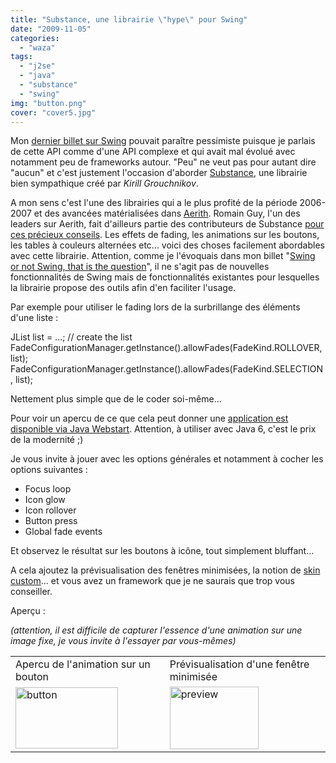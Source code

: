 ```yaml
---
title: "Substance, une librairie \"hype\" pour Swing"
date: "2009-11-05"
categories: 
  - "waza"
tags: 
  - "j2se"
  - "java"
  - "substance"
  - "swing"
img: "button.png"
cover: "cover5.jpg"
---
```


Mon [dernier billet sur Swing](index.php/the-news/51-swing-or-not-swing "Swing or not swing") pouvait paraître pessimiste puisque je parlais de cette API comme d'une API complexe et qui avait mal évolué avec notamment peu de frameworks autour. "Peu" ne veut pas pour autant dire "aucun" et c'est justement l'occasion d'aborder [Substance](https://substance.dev.java.net/ "Substance"), une librairie bien sympathique créé par _Kirill Grouchnikov_.

A mon sens c'est l'une des librairies qui a le plus profité de la période 2006-2007 et des avancées matérialisées dans [Aerith](https://aerith.dev.java.net/ "Aerith"). Romain Guy, l'un des leaders sur Aerith, fait d'ailleurs partie des contributeurs de Substance [pour ces précieux conseils](http://weblogs.java.net/blog/kirillcool/archive/2006/09/listening_to_th_1.html). Les effets de fading, les animations sur les boutons, les tables à couleurs alternées etc... voici des choses facilement abordables avec cette librairie. Attention, comme je l'évoquais dans mon billet "[Swing or not Swing, that is the question](index.php/the-news/51-swing-or-not-swing "Swing or not Swing")", il ne s'agit pas de nouvelles fonctionnalités de Swing mais de fonctionnalités existantes pour lesquelles la librairie propose des outils afin d'en faciliter l'usage.

Par exemple pour utiliser le fading lors de la surbrillange des éléments d'une liste :

JList list = ...; // create the list
FadeConfigurationManager.getInstance().allowFades(FadeKind.ROLLOVER, list);
FadeConfigurationManager.getInstance().allowFades(FadeKind.SELECTION, list);

Nettement plus simple que de le coder soi-même...

Pour voir un apercu de ce que cela peut donner une [application est disponible via Java Webstart](https://substance.dev.java.net/see.html "Substance"). Attention, à utiliser avec Java 6, c'est le prix de la modernité ;)

Je vous invite à jouer avec les options générales et notamment à cocher les options suivantes :

- Focus loop
- Icon glow
- Icon rollover
- Button press
- Global fade events

Et observez le résultat sur les boutons à icône, tout simplement bluffant...

A cela ajoutez la prévisualisation des fenêtres minimisées, la notion de [skin custom](https://substance.dev.java.net/docs/skins/overview.html)... et vous avez un framework que je ne saurais que trop vous conseiller.

Aperçu :

_(attention, il est difficile de capturer l'essence d'une animation sur une image fixe, je vous invite à l'essayer par vous-mêmes)_

<table border="0"><tbody><tr><td>Apercu de l'animation sur un bouton</td><td>Prévisualisation d'une fenêtre minimisée</td></tr><tr><td><img src="/images/button.png" alt="button" width="164" height="98"></td><td><img src="/images/preview.png" alt="preview" width="142" height="100"></td></tr></tbody></table>
